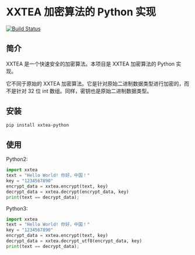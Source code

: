 # XXTEA 加密算法的 Python 实现

[![Build Status](https://travis-ci.org/xxtea/xxtea-python.svg?branch=master)](https://travis-ci.org/xxtea/xxtea-python)

## 简介

XXTEA 是一个快速安全的加密算法。本项目是 XXTEA 加密算法的 Python 实现。

它不同于原始的 XXTEA 加密算法。它是针对原始二进制数据类型进行加密的，而不是针对 32 位 int 数组。同样，密钥也是原始二进制数据类型。

## 安装

```sh
pip install xxtea-python
```

## 使用

Python2:
```python
import xxtea
text = "Hello World! 你好，中国！"
key = "1234567890"
encrypt_data = xxtea.encrypt(text, key)
decrypt_data = xxtea.decrypt(encrypt_data, key)
print(text == decrypt_data);
```

Python3:
```python
import xxtea
text = "Hello World! 你好，中国！"
key = "1234567890"
encrypt_data = xxtea.encrypt(text, key)
decrypt_data = xxtea.decrypt_utf8(encrypt_data, key)
print(text == decrypt_data);
```
